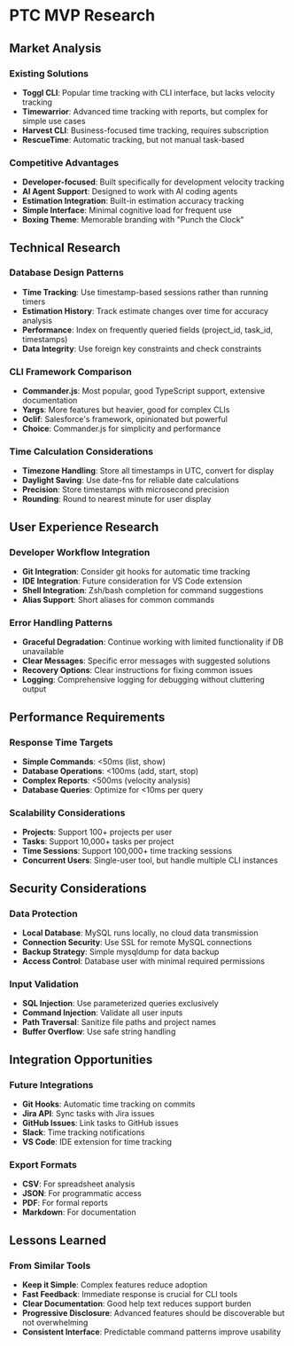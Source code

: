 # PTC MVP Research

## Market Analysis

### Existing Solutions
- **Toggl CLI**: Popular time tracking with CLI interface, but lacks velocity tracking
- **Timewarrior**: Advanced time tracking with reports, but complex for simple use cases
- **Harvest CLI**: Business-focused time tracking, requires subscription
- **RescueTime**: Automatic tracking, but not manual task-based

### Competitive Advantages
- **Developer-focused**: Built specifically for development velocity tracking
- **AI Agent Support**: Designed to work with AI coding agents
- **Estimation Integration**: Built-in estimation accuracy tracking
- **Simple Interface**: Minimal cognitive load for frequent use
- **Boxing Theme**: Memorable branding with "Punch the Clock"

## Technical Research

### Database Design Patterns
- **Time Tracking**: Use timestamp-based sessions rather than running timers
- **Estimation History**: Track estimate changes over time for accuracy analysis
- **Performance**: Index on frequently queried fields (project_id, task_id, timestamps)
- **Data Integrity**: Use foreign key constraints and check constraints

### CLI Framework Comparison
- **Commander.js**: Most popular, good TypeScript support, extensive documentation
- **Yargs**: More features but heavier, good for complex CLIs
- **Oclif**: Salesforce's framework, opinionated but powerful
- **Choice**: Commander.js for simplicity and performance

### Time Calculation Considerations
- **Timezone Handling**: Store all timestamps in UTC, convert for display
- **Daylight Saving**: Use date-fns for reliable date calculations
- **Precision**: Store timestamps with microsecond precision
- **Rounding**: Round to nearest minute for user display

## User Experience Research

### Developer Workflow Integration
- **Git Integration**: Consider git hooks for automatic time tracking
- **IDE Integration**: Future consideration for VS Code extension
- **Shell Integration**: Zsh/bash completion for command suggestions
- **Alias Support**: Short aliases for common commands

### Error Handling Patterns
- **Graceful Degradation**: Continue working with limited functionality if DB unavailable
- **Clear Messages**: Specific error messages with suggested solutions
- **Recovery Options**: Clear instructions for fixing common issues
- **Logging**: Comprehensive logging for debugging without cluttering output

## Performance Requirements

### Response Time Targets
- **Simple Commands**: <50ms (list, show)
- **Database Operations**: <100ms (add, start, stop)
- **Complex Reports**: <500ms (velocity analysis)
- **Database Queries**: Optimize for <10ms per query

### Scalability Considerations
- **Projects**: Support 100+ projects per user
- **Tasks**: Support 10,000+ tasks per project
- **Time Sessions**: Support 100,000+ time tracking sessions
- **Concurrent Users**: Single-user tool, but handle multiple CLI instances

## Security Considerations

### Data Protection
- **Local Database**: MySQL runs locally, no cloud data transmission
- **Connection Security**: Use SSL for remote MySQL connections
- **Backup Strategy**: Simple mysqldump for data backup
- **Access Control**: Database user with minimal required permissions

### Input Validation
- **SQL Injection**: Use parameterized queries exclusively
- **Command Injection**: Validate all user inputs
- **Path Traversal**: Sanitize file paths and project names
- **Buffer Overflow**: Use safe string handling

## Integration Opportunities

### Future Integrations
- **Git Hooks**: Automatic time tracking on commits
- **Jira API**: Sync tasks with Jira issues
- **GitHub Issues**: Link tasks to GitHub issues
- **Slack**: Time tracking notifications
- **VS Code**: IDE extension for time tracking

### Export Formats
- **CSV**: For spreadsheet analysis
- **JSON**: For programmatic access
- **PDF**: For formal reports
- **Markdown**: For documentation

## Lessons Learned

### From Similar Tools
- **Keep it Simple**: Complex features reduce adoption
- **Fast Feedback**: Immediate response is crucial for CLI tools
- **Clear Documentation**: Good help text reduces support burden
- **Progressive Disclosure**: Advanced features should be discoverable but not overwhelming
- **Consistent Interface**: Predictable command patterns improve usability
